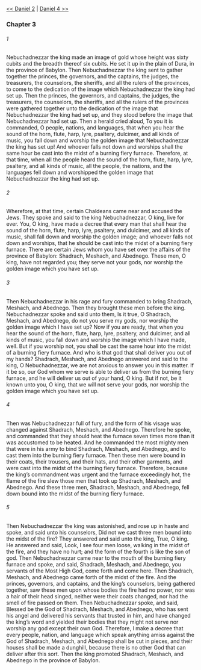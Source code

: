 [<< Daniel 2](Daniel%202)  |  [Daniel 4 >>](Daniel%204)

### Chapter 3
###### 1
Nebuchadnezzar the king made an image of gold whose height was sixty cubits and the breadth thereof six cubits. He set it up in the plain of Dura, in the province of Babylon. Then Nebuchadnezzar the king sent to gather together the princes, the governors, and the captains, the judges, the treasurers, the counselors, the sheriffs, and all the rulers of the provinces, to come to the dedication of the image which Nebuchadnezzar the king had set up. Then the princes, the governors, and captains, the judges, the treasurers, the counselors, the sheriffs, and all the rulers of the provinces were gathered together unto the dedication of the image that Nebuchadnezzar the king had set up, and they stood before the image that Nebuchadnezzar had set up. Then a herald cried aloud, To you it is commanded, O people, nations, and languages, that when you hear the sound of the horn, flute, harp, lyre, psaltery, dulcimer, and all kinds of music, you fall down and worship the golden image that Nebuchadnezzar the king has set up! And whoever falls not down and worships shall the same hour be cast into the midst of a burning fiery furnace. Therefore, at that time, when all the people heard the sound of the horn, flute, harp, lyre, psaltery, and all kinds of music, all the people, the nations, and the languages fell down and worshipped the golden image that Nebuchadnezzar the king had set up.

###### 2
Wherefore, at that time, certain Chaldeans came near and accused the Jews. They spoke and said to the king Nebuchadnezzar, O king, live for ever. You, O king, have made a decree that every man that shall hear the sound of the horn, flute, harp, lyre, psaltery, and dulcimer, and all kinds of music, shall fall down and worship the golden image; and whoever falls not down and worships, that he should be cast into the midst of a burning fiery furnace. There are certain Jews whom you have set over the affairs of the province of Babylon: Shadrach, Meshach, and Abednego. These men, O king, have not regarded you; they serve not your gods, nor worship the golden image which you have set up.

###### 3
Then Nebuchadnezzar in his rage and fury commanded to bring Shadrach, Meshach, and Abednego. Then they brought these men before the king. Nebuchadnezzar spoke and said unto them, Is it true, O Shadrach, Meshach, and Abednego, do not you serve my gods, nor worship the golden image which I have set up? Now if you are ready, that when you hear the sound of the horn, flute, harp, lyre, psaltery, and dulcimer, and all kinds of music, you fall down and worship the image which I have made, well. But if you worship not, you shall be cast the same hour into the midst of a burning fiery furnace. And who is that god that shall deliver you out of my hands? Shadrach, Meshach, and Abednego answered and said to the king, O Nebuchadnezzar, we are not anxious to answer you in this matter. If it be so, our God whom we serve is able to deliver us from the burning fiery furnace, and he will deliver us out of your hand, O king. But if not, be it known unto you, O king, that we will not serve your gods, nor worship the golden image which you have set up.

###### 4
Then was Nebuchadnezzar full of fury, and the form of his visage was changed against Shadrach, Meshach, and Abednego. Therefore he spoke, and commanded that they should heat the furnace seven times more than it was accustomed to be heated. And he commanded the most mighty men that were in his army to bind Shadrach, Meshach, and Abednego, and to cast them into the burning fiery furnace. Then these men were bound in their coats, their trousers, and their hats, and their other garments, and were cast into the midst of the burning fiery furnace. Therefore, because the king’s commandment was urgent and the furnace exceedingly hot, the flame of the fire slew those men that took up Shadrach, Meshach, and Abednego. And these three men, Shadrach, Meshach, and Abednego, fell down bound into the midst of the burning fiery furnace.

###### 5
Then Nebuchadnezzar the king was astonished, and rose up in haste and spoke, and said unto his counselors, Did not we cast three men bound into the midst of the fire? They answered and said unto the king, True, O king. He answered and said, Look, I see four men loose, walking in the midst of the fire, and they have no hurt; and the form of the fourth is like the son of god. Then Nebuchadnezzar came near to the mouth of the burning fiery furnace and spoke, and said, Shadrach, Meshach, and Abednego, you servants of the Most High God, come forth and come here. Then Shadrach, Meshach, and Abednego came forth of the midst of the fire. And the princes, governors, and captains, and the king’s counselors, being gathered together, saw these men upon whose bodies the fire had no power, nor was a hair of their head singed, neither were their coats changed, nor had the smell of fire passed on them. Then Nebuchadnezzar spoke, and said, Blessed be the God of Shadrach, Meshach, and Abednego, who has sent his angel and delivered his servants that trusted in him, and have changed the king’s word and yielded their bodies that they might not serve nor worship any god except their own God. Therefore, I make a decree that every people, nation, and language which speak anything amiss against the God of Shadrach, Meshach, and Abednego shall be cut in pieces, and their houses shall be made a dunghill, because there is no other God that can deliver after this sort. Then the king promoted Shadrach, Meshach, and Abednego in the province of Babylon.